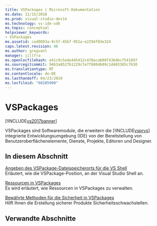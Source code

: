 ```yaml
---
title: VSPackages | Microsoft-Dokumentation
ms.date: 11/15/2016
ms.prod: visual-studio-dev14
ms.technology: vs-ide-sdk
ms.topic: conceptual
helpviewer_keywords:
- VSPackages
ms.assetid: cad0893a-9c5f-45b7-952a-e2294f83e324
caps.latest.revision: 46
ms.author: gregvanl
manager: jillfra
ms.openlocfilehash: e41c9c5a4e445412c470aca680f4364bcf541897
ms.sourcegitcommit: 94b3a052fb1229c7e7f8804b09c1d403385c7630
ms.translationtype: MT
ms.contentlocale: de-DE
ms.lasthandoff: 04/23/2019
ms.locfileid: "68205990"
---
```

# <a name="vspackages"></a>VSPackages
[!INCLUDE[vs2017banner](../../includes/vs2017banner.md)]

VSPackages sind Softwaremodule, die erweitern die [!INCLUDE[vsprvs](../../includes/vsprvs-md.md)] integrierte Entwicklungsumgebung (IDE) von der Bereitstellung von Benutzeroberflächenelemente, Dienste, Projekte, Editoren und Designer.  
  
## <a name="in-this-section"></a>In diesem Abschnitt  
 [Angeben des VSPackage-Dateispeicherorts für die VS Shell](../../extensibility/internals/specifying-vspackage-file-location-to-the-vs-shell.md)  
 Erläutert, wie die VSPackage-Position, an der Visual Studio Shell an.  
  
 [Ressourcen in VSPackages](../../extensibility/internals/resources-in-vspackages.md)  
 Es wird erläutert, wie Ressourcen in VSPackages zu verwalten.  
  
 [Bewährte Methoden für die Sicherheit in VSPackages](../../extensibility/internals/best-practices-for-security-in-vspackages.md)  
 Hilft Ihnen die Erstellung sicherer Produkte Sicherheitsschwachstellen.  
  
## <a name="related-sections"></a>Verwandte Abschnitte
